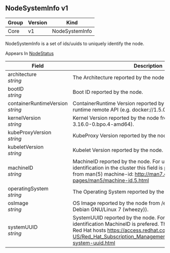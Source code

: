 ## NodeSystemInfo v1

Group        | Version     | Kind
------------ | ---------- | -----------
Core | v1 | NodeSystemInfo



NodeSystemInfo is a set of ids/uuids to uniquely identify the node.

<aside class="notice">
Appears In  <a href="#nodestatus-v1">NodeStatus</a> </aside>

Field        | Description
------------ | -----------
architecture <br /> *string*  | The Architecture reported by the node
bootID <br /> *string*  | Boot ID reported by the node.
containerRuntimeVersion <br /> *string*  | ContainerRuntime Version reported by the node through runtime remote API (e.g. docker://1.5.0).
kernelVersion <br /> *string*  | Kernel Version reported by the node from 'uname -r' (e.g. 3.16.0-0.bpo.4-amd64).
kubeProxyVersion <br /> *string*  | KubeProxy Version reported by the node.
kubeletVersion <br /> *string*  | Kubelet Version reported by the node.
machineID <br /> *string*  | MachineID reported by the node. For unique machine identification in the cluster this field is prefered. Learn more from man(5) machine-id: http://man7.org/linux/man-pages/man5/machine-id.5.html
operatingSystem <br /> *string*  | The Operating System reported by the node
osImage <br /> *string*  | OS Image reported by the node from /etc/os-release (e.g. Debian GNU/Linux 7 (wheezy)).
systemUUID <br /> *string*  | SystemUUID reported by the node. For unique machine identification MachineID is prefered. This field is specific to Red Hat hosts https://access.redhat.com/documentation/en-US/Red_Hat_Subscription_Management/1/html/RHSM/getting-system-uuid.html

